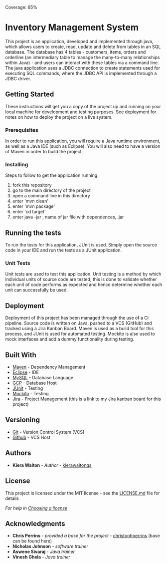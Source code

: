Coverage: 65%
# Inventory Management System

This project is an application, developed and implemented through java, which allows users to create, read, update and delete from tables in an SQL database. The database has 4 tables - customers, items, orders and orderline (an intermediary table to manage the many-to-many relationships within Java) - and users can interact with these tables via a command line. The java application uses a JDBC connection to create statements used for executing SQL commands, where the JDBC API is implemented through a JDBC driver.

## Getting Started

These instructions will get you a copy of the project up and running on your local machine for development and testing purposes. See deployment for notes on how to deploy the project on a live system.

### Prerequisites

In order to run this application, you will require a Java runtime environment, as well as a Java IDE (such as Eclipse). You will also need to have a version of Maven in order to build the project.


### Installing

Steps to follow to get the application running:
1. fork this repository
2. go to the main directory of the project
3. open a command line in this directory
4. enter 'mvn clean'
5. enter 'mvn package'
6. enter 'cd target'
7. enter java -jar , name of jar file with dependences, .jar


## Running the tests

To run the tests for this application, JUnit is used. Simply open the source code in your IDE and run the tests as a JUnit application.

### Unit Tests 

Unit tests are used to test this application. Unit testing is a method by which individual units of source code are tested; this is done to validate whether each unit of code performs as expected and hence determine whether each unit can successfully be used.

## Deployment

Deployment of this project has been managed through the use of a CI pipeline. Source code is written on Java, pushed to a VCS (GitHub) and tracked using a Jira Kanban Board. Maven is used as a build tool for this process, and JUnit is used for automated testing. Mockito is also used to mock interfaces and add a dummy functionality during testing.

## Built With

* [Maven](https://maven.apache.org/) - Dependency Management
* [Eclipse](https://www.eclipse.org/downloads/) - IDE
* [MySQL](https://www.mysql.com/) - Database Language
* [GCP](https://cloud.google.com/) - Database Host
* [JUnit](https://junit.org/junit5/) - Testing
* [Mockito](https://site.mockito.org/) - Testing
* [Jira](https://team-1607440641058.atlassian.net/plugins/servlet/project-config/IMS/permissions) - Project Management (this is a link to my Jira kanban board for this project)

## Versioning

* [Git](https://git-scm.com/) - Version Control System (VCS)
* [Github](https://github.com/) - VCS Host

## Authors

* **Kiera Walton** - *Author* - [kierawaltonqa](https://github.com/kierawaltonqa)

## License

This project is licensed under the MIT license - see the [LICENSE.md](LICENSE.md) file for details 

*For help in [Choosing a license](https://choosealicense.com/)*

## Acknowledgments

* **Chris Perrins** - *provided a base for the project* - [christophperrins](https://github.com/christophperrins) (base can be found here)
* **Nicholas Johnson** - *software trainer*
* **Aswene Sivaraj** - *Java trainer* 
* **Vinesh Ghela** - *Java trainer*
